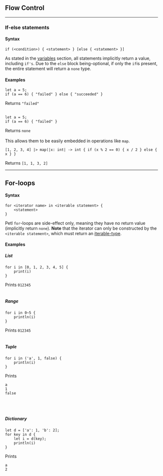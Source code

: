 ## Flow Control

---

### If-else statements

#### Syntax
```
if (<condition>) { <statement> } [else { <statement> }]
```
As stated in the [variables](./variables_and_prims.md) section, all statements implicitly 
return a value, including ```if's```. Due to the ```else``` block being-optional, 
if only the ```if```is present, the entire statement will return a ```none``` type.

#### Examples
```
let a = 5;
if (a == 6) { "failed" } else { "succeeded" }
```
Returns ```"failed"```
<br><br>
```
let a = 5;
if (a == 6) { "failed" }
```
Returns ```none```
<br><br>
This allows them to be easily embedded in operations like ```map```.
```
[1, 2, 3, 4] |> map(|x: int| -> int { if (x % 2 == 0) { x / 2 } else { x } }
```
Returns ```[1, 1, 3, 2]```

---
## For-loops

#### Syntax
```
for <iterator name> in <iterable statement> {
    <statement>
}
```

Petl ```for```-loops are side-effect only, meaning they have no return value 
(implicitly return ```none```). **Note** that the iterator can only be constructed by the 
```<iterable statement>```, which must return an [iterable-type](./collections.md).

#### Examples

##### List
```
for i in [0, 1, 2, 3, 4, 5] {
    print(i)
}
```
Prints 
```012345```
<br><br>

##### Range
```
for i in 0~5 {
    println(i)
}
```
Prints
```012345```
<br><br>

##### Tuple
```
for i in ('a', 1, false) {
    println(i)
}
```
Prints
```
a
1
false
```
<br><br>

##### Dictionary
```
let d = ['a': 1, 'b': 2];
for key in d {
    let i = d(key);
    println(i)
}
```
Prints
```
a
2
```
